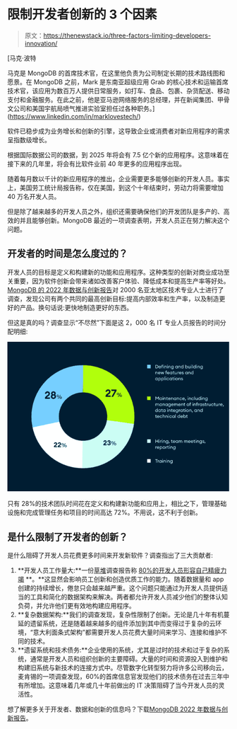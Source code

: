 # 限制开发者创新的 3 个因素

> 原文：<https://thenewstack.io/three-factors-limiting-developers-innovation/>

[](https://www.linkedin.com/in/marklovestech/)

 [马克·波特

马克是 MongoDB 的首席技术官，在这里他负责为公司制定长期的技术路线图和愿景。在 MongoDB 之前，Mark 是东南亚超级应用 Grab 的核心技术和运输首席技术官，该应用为数百万人提供日常服务，如打车、食品、包裹、杂货配送、移动支付和金融服务。在此之前，他是亚马逊网络服务的总经理，并在新闻集团、甲骨文公司和美国宇航局喷气推进实验室担任过各种职务。](https://www.linkedin.com/in/marklovestech/) [](https://www.linkedin.com/in/marklovestech/)

软件已稳步成为业务增长和创新的引擎，这导致企业或消费者对新应用程序的需求呈指数级增长。

根据国际数据公司的数据，到 2025 年将会有 7.5 亿个新的应用程序。这意味着在接下来的几年里，将会有比软件业前 40 年更多的应用程序出现。

随着每月数以千计的新应用程序的推出，企业需要更多能够创新的开发人员。事实上，美国劳工统计局报告称，仅在美国，到这个十年结束时，劳动力将需要增加 40 万名开发人员。

但是除了越来越多的开发人员之外，组织还需要确保他们的开发团队是多产的、高效的并且能够创新。MongoDB 最近的一项调查表明，开发人员正在努力解决这个问题。

## 开发者的时间是怎么度过的？

开发人员的目标是定义和构建新的功能和应用程序。这种类型的创新对商业成功至关重要，因为软件创新会带来诸如改善客户体验、降低成本和提高生产率等好处。 [MongoDB 的 2022 年数据与创新报告](https://www.mongodb.com/collateral/report-on-data-and-innovation-en?utm_source=the_new_stack&utm_medium=paid_media_content)对 2000 名亚太地区技术专业人士进行了调查，发现公司有两个共同的最高创新目标:提高内部效率和生产率，以及制造更好的产品。换句话说:更快地制造更好的东西。

但这是真的吗？调查显示“不尽然”下面是这 2，000 名 IT 专业人员报告的时间分配明细:

![](img/9b9ba56c46cae028255953f34b468c74.png)

只有 28%的技术团队时间花在定义和构建新功能和应用上，相比之下，管理基础设施和完成管理任务和项目的时间高达 72%。不用说，这不利于创新。

## 是什么限制了开发者的创新？

是什么阻碍了开发人员花费更多时间来开发新软件？调查指出了三大贡献者:

1.  **开发人员工作量大:**一份[草堆](https://www.haystackapp.io)调查报告称 [80%的开发人员形容自己精疲力竭](https://www.zdnet.com/article/developer-burnout-isnt-going-away-employers-need-to-act-now/) **。**这显然会影响员工创新和创造优质工作的能力。随着数据量和 app 创建的持续增长，倦怠只会越来越严重。这个问题只能通过为开发人员提供适当的工具和简化的数据架构来解决。两者都允许开发人员减少他们的整体认知负荷，并允许他们更有效地构建应用程序。
2.  **复杂数据架构:**我们的调查发现，复杂性限制了创新。无论是几十年有机蔓延的遗留系统，还是随着越来越多的组件添加到其中而变得过于复杂的云环境，“意大利面条式架构”都需要开发人员花费大量时间来学习、连接和维护不同的技术。
3.  **遗留系统和技术债务:**企业使用的系统，尤其是过时的技术和过于复杂的系统，通常是开发人员和组织创新的主要障碍。大量的时间和资源投入到维护和构建旧系统与新技术的连接方式中。尽管数字化转型努力将许多公司移向云，麦肯锡的一项调查发现，60%的首席信息官发现他们的技术债务在过去三年中有所增加。这意味着几年或几十年前做出的 IT 决策阻碍了当今开发人员的灵活性。

想了解更多关于开发者、数据和创新的信息吗？下载[MongoDB 2022 年数据与创新报告](https://www.mongodb.com/collateral/report-on-data-and-innovation-en?utm_source=the_new_stack&utm_medium=paid_media_content)。

<svg xmlns:xlink="http://www.w3.org/1999/xlink" viewBox="0 0 68 31" version="1.1"><title>Group</title> <desc>Created with Sketch.</desc></svg>